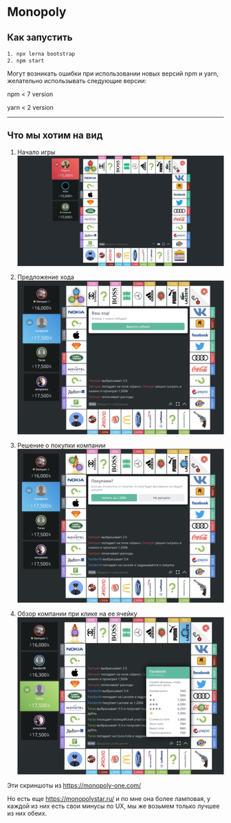 # Monopoly

## Как запустить

```
1. npx lerna bootstrap
2. npm start
```

Могут возникать ошибки при использовании новых версий npm и yarn, желательно использывать следующие версии:

npm < 7 version

yarn < 2 version

---

## Что мы хотим на вид

1. Начало игры
   ![image](./docs/assets/images/start-game.jpg)

2. Предложение хода
   ![image](./docs/assets/images/roll-dice.png)

3. Решение о покупки компании
   ![image](./docs/assets/images/buy-company.png)

4. Обзор компании при клике на ее ячейку
   ![image](./docs/assets/images/view-company.png)

Эти скриншоты из https://monopoly-one.com/

Но есть еще https://monopolystar.ru/ и по мне она более ламповая, у каждой из них есть свои минусы по UX, мы же возьмем только лучшее из них обеих.
